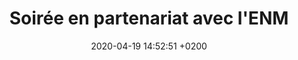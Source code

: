 ---
layout: event
title:  "Soirée en partenariat avec l'ENM"
date:   2020-04-19 14:52:51 +0200
categories: event avril-2020
img: enm.jpg
---
